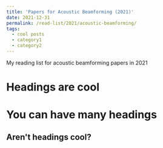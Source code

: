 ```yaml
---
title: 'Papers for Acoustic Beamforming (2021)'
date: 2021-12-31
permalink: /read-list/2021/acoustic-beamforming/
tags:
  - cool posts
  - category1
  - category2
---
```


My reading list for acoustic beamforming papers in 2021

Headings are cool
======

You can have many headings
======

Aren't headings cool?
------